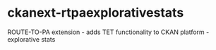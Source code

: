 # ckanext-rtpaexplorativestats
ROUTE-TO-PA extension - adds TET functionality to CKAN platform - explorative stats